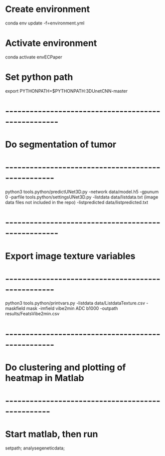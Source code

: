 # Create environment
conda env update -f=environment.yml

# Activate environment
conda activate envECPaper

# Set python path
export PYTHONPATH=$PYTHONPATH:3DUnetCNN-master

# ---------------------------------------------------
# Do segmentation of tumor
# --------------------------------------------------
python3 tools.python/predictUNet3D.py 
	-network data/model.h5 
	-gpunum 0 
	-parfile tools.python/settingsUNet3D.py 
	-listdata data/listdata.txt (image data files not included in the repo)
	-listpredicted data/listpredicted.txt

# ---------------------------------------------------
# Export image texture variables
# --------------------------------------------------
python3 tools.python/printvars.py 
	-listdata data/ListdataTexture.csv 
	-maskfield mask 
	-imfield vibe2min ADC b1000
	-outpath results/FeatsVibe2min.csv

# --------------------------------------------------
# Do clustering and plotting of heatmap in Matlab
# -------------------------------------------------
# Start matlab, then run 
setpath;
analysegeneticdata;
